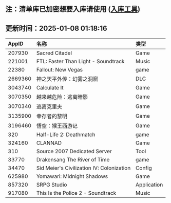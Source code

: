 ## 注：清单库已加密想要入库请使用 ([入库工具](https://github.com/BlankTMing/ManifestAutoUpdate/releases))

## 更新时间：2025-01-08 01:18:16
| AppID | 名称 | 类型  |
| :-------------------- | :----------------------------- | :----------- |
| 207930 | Sacred Citadel| Game |
| 221001 | FTL: Faster Than Light - Soundtrack| Music |
| 22380 | Fallout: New Vegas| game |
| 2669360 | 神之天平外传：幻雾之洞窟| DLC |
| 3043740 | Calculate It| Game |
| 3070350 | 越来越危险：逃离暗影| Game |
| 3070340 | 逃离克里夫| Game |
| 3135900 | 幸存者的黎明| Game |
| 3196460 | 悟空：猴王西游记| Game |
| 320 | Half-Life 2: Deathmatch| game |
| 324160 | CLANNAD| Game |
| 310 | Source 2007 Dedicated Server| Tool |
| 33770 | Drakensang The River of Time| game |
| 34470 | Sid Meier's Civilization IV: Colonization| Config |
| 625980 | Yomawari: Midnight Shadows| Game |
| 857320 | SRPG Studio| Application |
| 917080 | This Is the Police 2 - Soundtrack| Music |
